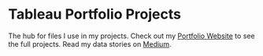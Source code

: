 # Tableau Portfolio Projects
The hub for files I use in my projects. Check out my [Portfolio Website](https://datadeckvera.github.io) to see the full projects. Read my data stories on [Medium](https://medium.com/@datadeckvera).
